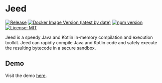 # Jeed

[![Release](https://jitpack.io/v/cs125-illinois/jeed.svg)](https://jitpack.io/#cs125-illinois/jeed)
[![Docker Image Version (latest by date)](https://img.shields.io/docker/v/cs125/jeed?color=green&label=Docker&sort=date)](https://hub.docker.com/r/cs125/jeed/tags)
[![npm version](https://badge.fury.io/js/%40cs125%2Freact-jeed.svg)](https://badge.fury.io/js/%40cs125%2Freact-jeed)
[![License: MIT](https://img.shields.io/badge/License-MIT-yellow.svg)](https://opensource.org/licenses/MIT)

Jeed is a speedy Java and Kotlin in-memory compilation and execution toolkit.
Jeed can rapidly compile Java and Kotlin code and safely execute the resulting bytecode in a secure sandbox.

## Demo

Visit the demo [here](https://cs125-illinois.github.io/jeed/).
